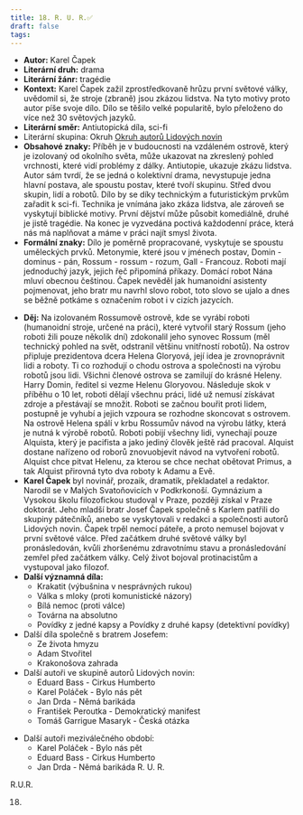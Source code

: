 ```yaml
---
title: 18. R. U. R.✅
draft: false
tags:
---
```

 - **Autor:** Karel Čapek
- **Literární druh:** drama
- **Literární žánr:** tragédie
- **Kontext:** Karel Čapek zažil zprostředkovaně hrůzu první světové války, uvědomil si, že stroje (zbraně) jsou zkázou lidstva. Na tyto motivy proto autor píše svoje dílo. Dílo se těšilo velké popularitě, bylo přeloženo do více než 30 světových jazyků.
- **Literární směr:** Antiutopická díla, sci-fi
- Literární skupina: Okruh [Okruh autorů Lidových novin](Okruh%20autorů%20Lidových%20novin.md)
- **Obsahové znaky:** Příběh je v budoucnosti na vzdáleném ostrově, který je izolovaný od okolního světa, může ukazovat na zkreslený pohled vrchnosti, které vidí problémy z dálky. Antiutopie, ukazuje zkázu lidstva. Autor sám tvrdí, že se jedná o kolektivní drama, nevystupuje jedna hlavní postava, ale spoustu postav, které tvoří skupinu. Střed dvou skupin, lidí a robotů. Dílo by se díky technickým a futuristickým prvkům zařadit k sci-fi. Technika je vnímána jako zkáza lidstva, ale zároveň se vyskytují biblické motivy. První dějství může působit komediálně, druhé je jistě tragédie. Na konec je vyzvedána poctivá každodenní práce, která nás má naplňovat a máme v práci najít smysl života.
- **Formální znaky:** Dílo je poměrně propracované, vyskytuje se spoustu uměleckých prvků. Metonymie, které jsou v jménech postav, Domin - dominus - pán, Rossum - rossum - rozum, Gall - Francouz. Roboti mají jednoduchý jazyk, jejich řeč připomíná příkazy. Domácí robot Nána mluví obecnou češtinou. Čapek nevěděl jak humanoidní asistenty pojmenovat, jeho bratr mu navrhl slovo robot, toto slovo se ujalo a dnes se běžně potkáme s označením robot i v cizích jazycích.
* **Děj:** Na izolovaném Rossumově ostrově, kde se vyrábí roboti (humanoidní stroje, určené na práci), které vytvořil starý Rossum (jeho roboti žili pouze několik dní) zdokonalil jeho synovec Rossum (měl technický pohled na svět, odstranil většinu vnitřností robotů). Na ostrov připluje prezidentova dcera Helena Gloryová, její idea je zrovnoprávnit lidi a roboty. Ti co rozhodují o chodu ostrova a společnosti na výrobu robotů jsou lidi. Všichni členové ostrova se zamilují do krásné Heleny. Harry Domin, ředitel si vezme Helenu Gloryovou. Následuje skok v příběhu o 10 let, roboti dělají všechnu práci, lidé už nemusí získávat zdroje a přestávají se množit. Roboti se začnou bouřit proti lidem, postupně je vyhubí a jejich vzpoura se rozhodne skoncovat s ostrovem. Na ostrově Helena spálí v krbu Rossumův návod na výrobu látky, která je nutná k výrobě robotů. Roboti pobijí všechny lidi, vynechají pouze Alquista, který je pacifista a jako jediný člověk ještě rád pracoval. Alquist dostane nařízeno od roborů znovuobjevit návod na vytvoření robotů. Alquist chce pitvat Helenu, za kterou se chce nechat obětovat Primus, a tak Alquist přirovná tyto dva roboty k Adamu a Evě.
* **Karel Čapek** byl novinář, prozaik, dramatik, překladatel a redaktor. Narodil se v Malých Svatoňovicích v Podkrkonoší. Gymnázium a Vysokou školu filozofickou studoval v Praze, později získal v Praze doktorát. Jeho mladší bratr Josef Čapek společně s Karlem patřili do skupiny pátečníků, anebo se vyskytovali v redakci a společnosti autorů Lidových novin. Čapek trpěl nemocí páteře, a proto nemusel bojovat v první světové válce. Před začátkem druhé světové války byl pronásledován, kvůli zhoršenému zdravotnímu stavu a pronásledování zemřel před začátkem války. Celý život bojoval protinacistům a vystupoval jako filozof.
* **Další významná díla:** 
	* Krakatit (výbušnina v nesprávných rukou)
	* Válka s mloky (proti komunistické názory)
	* Bílá nemoc (proti válce)
	* Továrna na absolutno
	* Povídky z jedné kapsy a Povídky z druhé kapsy (detektivní povídky)
* Další díla společně s bratrem Josefem: 
	* Ze života hmyzu 
	* Adam Stvořitel
	* Krakonošova zahrada
* Další autoři ve skupině autorů Lidových novin:
	 * Eduard Bass - Cirkus Humberto
	 * Karel Poláček - Bylo nás pět
	 * Jan Drda - Němá barikáda
	 - František Peroutka - Demokratický manifest
	 - Tomáš Garrigue Masaryk - Česká otázka
- Další autoři meziválečného období:
	- Karel Poláček - Bylo nás pět
	- Eduard Bass - Cirkus Humberto
	- Jan Drda - Němá barikáda
R. U. R.

R.U.R.

18.